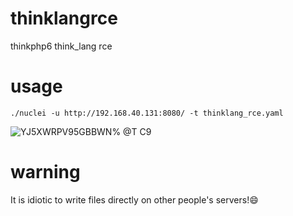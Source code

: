 # thinklangrce
thinkphp6 think_lang rce

# usage
```
./nuclei -u http://192.168.40.131:8080/ -t thinklang_rce.yaml
```

![YJ5XWRPV95GBBWN% @T C9](https://user-images.githubusercontent.com/120774091/208461125-78e36792-c8d8-40cf-bbe0-6e7d06dc2522.png)

# warning

It is idiotic to write files directly on other people's servers!😄
